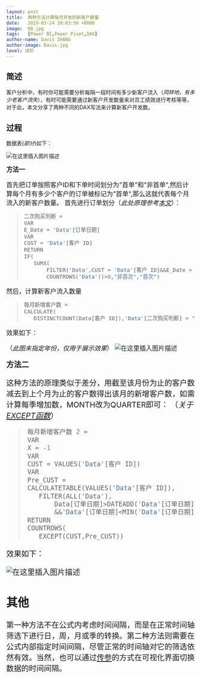 ```yaml
---
layout: post
title:  两种方法计算每月开发的新客户数量
date:   2019-03-24 20:03:50 +0000
image:  08.jpg
tags:   [Power BI,Power Pivot,DAX]
author-name: Davis ZHANG
author-image: Davis.jpg
level: 进阶
---
```


## 简述
客户分析中，有时你可能需要分析每隔一段时间有多少新客户流入（*同样地，有多少老客户流失*），有时可能需要通过新客户开发数量来对员工绩效进行考核等等，对于此，本文分享了两种不同的DAX写法来计算新客户开发数。
## 过程
数据表(*部分*)如下：

![在这里插入图片描述](https://img-blog.csdnimg.cn/20190324214558811.png?x-oss-process=image/watermark,type_ZmFuZ3poZW5naGVpdGk,shadow_10,text_d3d3LmQtYmkudGVjaA==,size_16,color_FFFFFF,t_70)

<big>**方法一**

首先把订单按照客户ID和下单时间划分为"首单"和"非首单",然后计算每个月有多少个客户的订单被标记为"首单",那么这就代表每个月流入的新客户数量。
首先进行订单划分（*此处原理参考[本文](https://blog.csdn.net/qq_44794714/article/details/88776710)*）：

>```Python
>二次购买判断 = 
>VAR
>E_Date = 'Data'[订单日期]
>VAR
>CUST = 'Data'[客户 ID]
>RETURN
>IF(
>    SUMX(
>        FILTER('Data',CUST = 'Data'[客户 ID]&&E_Date > 'Data'[订单日期]),
>        COUNTROWS('Data'))>0,"非首次","首次")
>```

然后，计算新客户流入数量

>```Python
>每月新增客户数 = 
>CALCULATE(
>    DISTINCTCOUNT(Data[客户 ID]),'Data'[二次购买判断] = "首次")
>```

效果如下：

（*此图未指定年份，仅用于展示效果*）
![在这里插入图片描述](https://img-blog.csdnimg.cn/20191127175115267.png?x-oss-process=image/watermark,type_ZmFuZ3poZW5naGVpdGk,shadow_10,text_d3d3LmQtYmkudGVjaA==,size_16,color_FFFFFF,t_70)

<big>**方法二**

这种方法的原理类似于差分，用截至该月份为止的客户数减去到上个月为止的客户数得出该月的新增客户数，如需计算每季增加数，MONTH改为QUARTER即可：
（*关于[EXCEPT函数](https://docs.microsoft.com/en-us/dax/except-function-dax)*）

>```Python
>每月新增客户数 2 = 
>VAR
>X = -1
>VAR
>CUST = VALUES('Data'[客户 ID])
>VAR
>Pre_CUST = 
>CALCULATETABLE(VALUES('Data'[客户 ID]),
>    FILTER(ALL('Data'),
>        Data[订单日期]>DATEADD('Data'[订单日期],X,MONTH)
>        &&'Data'[订单日期]<MIN('Data'[订单日期])))
>RETURN
>COUNTROWS(
>    EXCEPT(CUST,Pre_CUST))
>```

效果如下：

![在这里插入图片描述](https://img-blog.csdnimg.cn/20191127175556322.png?x-oss-process=image/watermark,type_ZmFuZ3poZW5naGVpdGk,shadow_10,text_d3d3LmQtYmkudGVjaA==,size_16,color_FFFFFF,t_70)

## 其他

第一种方法不在公式内考虑时间间隔，而是在正常时间轴筛选下进行日，周，月或季的转换。第二种方法则需要在公式内部指定时间间隔，尽管正常的时间轴对它的筛选依然有效。当然，也可以通过[传参](https://blog.csdn.net/qq_44794714/article/details/88758445)的方式在可视化界面切换数据的时间间隔。